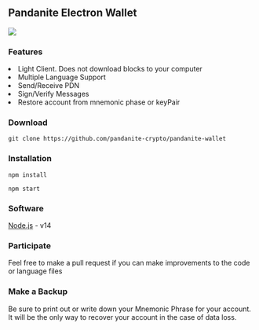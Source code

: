 <h2>Pandanite Electron Wallet</h2>

<img src="https://github.com/pandanite-crypto/pandanite-wallet/raw/main/static/media/screenshot.png">

<h3>Features</h3>

<li>Light Client.  Does not download blocks to your computer</li>
<li>Multiple Language Support</li>
<li>Send/Receive PDN</li>
<li>Sign/Verify Messages</li>
<li>Restore account from mnemonic phase or keyPair</li>

<h3>Download</h3>

```
git clone https://github.com/pandanite-crypto/pandanite-wallet
```

<h3>Installation</h3>

```
npm install
```

```
npm start
```

<h3>Software</h3>

[Node.js](https://nodejs.org/en/) - v14<br>

<h3>Participate</h3>

Feel free to make a pull request if you can make improvements to the code or language files

<h3>Make a Backup</h3>

Be sure to print out or write down your Mnemonic Phrase for your account.  It will be the only way to recover your account in the case of data loss.
